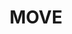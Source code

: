 ---
pid: RS58
title: MOVE
location_transcription: Center City at PPD
zipcode: '19146'
outside_phl: 
neighborhood: Graduate Hospital,Naval Square,Southwest Center City
age: '27'
age_range: 20-29
instagram: 
image_file_name: RS_58.jpg
proposal_transcription: Philly police helicopter dropping a bomb on a row home
topic: History,MOVE,Philadelphia,Violence
topic_summary: 0, 0, 0, 0
type: Other No Form
keywords_other: 
credit: Karl Lunch
image_labels: 
twitter: 
facebook: 
permalink: "/monuments/rs58/"
layout: item-page
---